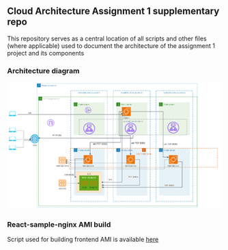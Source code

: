 ## Cloud Architecture Assignment 1 supplementary repo
This repository serves as a central location of all scripts and other files (where applicable) used to document the architecture of the assignment 1 project and its components

### Architecture diagram
![Architecture diagram](./diagram.png)

### React-sample-nginx AMI build
Script used for building frontend AMI is available [here](./user-data-react-ami.sh)